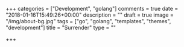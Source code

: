 +++
categories = ["Development", "golang"]
comments = true
date = "2018-01-16T15:49:26+00:00"
description = ""
draft = true
image = "/img/about-bg.jpg"
tags = ["go", "golang", "templates", "themes", "development"]
title = "Surrender"
type = ""

+++
